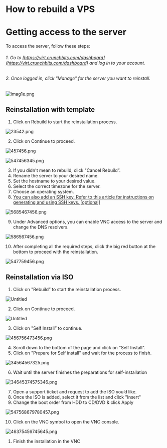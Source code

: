 # How to rebuild a VPS

# Getting access to the server

To access the server, follow these steps:

###### 1. Go to [https://virt.crunchbits.com/dashboard](https://virt.crunchbits.com/dashboard) and log in to your account.
###### 2. Once logged in, click "Manage" for the server you want to reinstall.

![imag1e.png](How%20to%20rebuild%20a%20VPS%20c042d796a02c4de4b3e18249466027c1/imag1e.png)

## Reinstallation with template

1. Click on Rebuild to start the reinstallation process.

![23542.png](How%20to%20rebuild%20a%20VPS%20c042d796a02c4de4b3e18249466027c1/23542.png)

2. Click on Continue to proceed.

![457456.png](How%20to%20rebuild%20a%20VPS%20c042d796a02c4de4b3e18249466027c1/457456.png)

![547456345.png](How%20to%20rebuild%20a%20VPS%20c042d796a02c4de4b3e18249466027c1/547456345.png)

3. If you didn't mean to rebuild, click "Cancel Rebuild”.
4. Rename the server to your desired name.
5. Set the hostname to your desired value.
6. Select the correct timezone for the server.
7. Choose an operating system.
8. [You can also add an SSH key. Refer to this article for instructions on generating and using SSH keys. [optional]](https://www.notion.so/Creating-and-using-SSH-keys-VF-Only-a0b8b87d548c46c0803fea77b5f146b7?pvs=21)

![5685467456.png](How%20to%20rebuild%20a%20VPS%20c042d796a02c4de4b3e18249466027c1/5685467456.png)

9. Under Advanced options, you can enable VNC access to the server and change the DNS resolvers.

![586567456.png](How%20to%20rebuild%20a%20VPS%20c042d796a02c4de4b3e18249466027c1/586567456.png)

10. After completing all the required steps, click the big red button at the bottom to proceed with the reinstallation.

![547759456.png](How%20to%20rebuild%20a%20VPS%20c042d796a02c4de4b3e18249466027c1/547759456.png)

## Reinstallation via ISO

1. Click on "Rebuild” to start the reinstallation process.

![Untitled](How%20to%20rebuild%20a%20VPS%20c042d796a02c4de4b3e18249466027c1/Untitled.png)

2. Click on Continue to proceed.

![Untitled](How%20to%20rebuild%20a%20VPS%20c042d796a02c4de4b3e18249466027c1/Untitled%201.png)

3. Click on "Self Install”  to continue.

![456756473456.png](How%20to%20rebuild%20a%20VPS%20c042d796a02c4de4b3e18249466027c1/456756473456.png)

4. Scroll down to the bottom of the page and click on "Self Install".
5. Click on "Prepare for Self install" and wait for the process to finish.

![34564567325.png](How%20to%20rebuild%20a%20VPS%20c042d796a02c4de4b3e18249466027c1/34564567325.png)

6. Wait until the server finishes the preparations for self-installation

![34645374575346.png](How%20to%20rebuild%20a%20VPS%20c042d796a02c4de4b3e18249466027c1/34645374575346.png)

7. Open a support ticket and request to add the ISO you’d like.
8. Once the ISO is added, select it from the list and click "Insert"
9. Change the boot order from HDD to CD/DVD & click Apply

![547568679780457.png](How%20to%20rebuild%20a%20VPS%20c042d796a02c4de4b3e18249466027c1/547568679780457.png)

10. Click on the VNC symbol to open the VNC console.

![46375456745645.png](How%20to%20rebuild%20a%20VPS%20c042d796a02c4de4b3e18249466027c1/46375456745645.png)

1. Finish the installation in the VNC